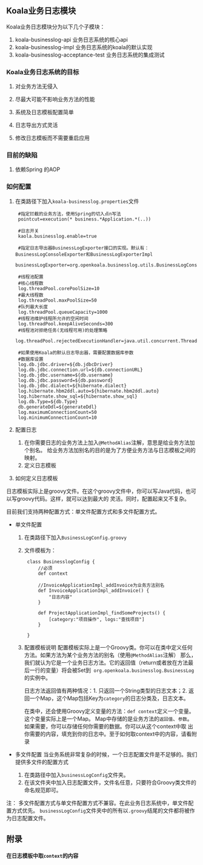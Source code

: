 Koala业务日志模块
----
Koala业务日志模块分为以下几个子模块：

1. koala-businesslog-api 业务日志系统的核心api
1. koala-businesslog-impl 业务日志系统的koala的默认实现
1. koala-businesslog-acceptance-test 业务日志系统的集成测试


### Koala业务日志系统的目标

1. 对业务方法无侵入

1. 尽最大可能不影响业务方法的性能

1. 系统及日志模板配置简单

1. 日志导出方式灵活

1. 修改日志模板而不需要重启应用


### 目前的缺陷

1. 依赖Spring 的AOP


### 如何配置

1. 在类路径下加入`koala-businesslog.properties`文件

        #指定拦截的业务方法，使用Spring的切入点n写法
        pointcut=execution(* business.*Application.*(..))

        #日志开关
        kaola.businesslog.enable=true

        #指定日志导出器BusinessLogExporter接口的实现。默认有：BusinessLogConsoleExporter和BusinessLogExporterImpl
        businessLogExporter=org.openkoala.businesslog.utils.BusinessLogConsoleExporter

        #线程池配置
        #核心线程数
        log.threadPool.corePoolSize=10
        #最大线程数
        log.threadPool.maxPoolSize=50
        #队列最大长度
        log.threadPool.queueCapacity=1000
        #线程池维护线程所允许的空闲时间
        log.threadPool.keepAliveSeconds=300
        #线程池对拒绝任务(无线程可用)的处理策略
        log.threadPool.rejectedExecutionHandler=java.util.concurrent.ThreadPoolExecutor$CallerRunsPolicy

        #如果使用Koala的默认日志导出器，需要配置数据库参数
        #数据库设置
        log.db.jdbc.driver=${db.jdbcDriver}
        log.db.jdbc.connection.url=${db.connectionURL}
        log.db.jdbc.username=${db.username}
        log.db.jdbc.password=${db.password}
        log.db.jdbc.dialect=${hibernate.dialect}
        log.hibernate.hbm2ddl.auto=${hibernate.hbm2ddl.auto}
        log.hibernate.show_sql=${hibernate.show_sql}
        log.db.Type=${db.Type}
        db.generateDdl=${generateDdl}
        log.maximumConnectionCount=50
        log.minimumConnectionCount=10



1. 配置日志

    1. 在你需要日志的业务方法上加入`@MethodAlias`注解，意思是给业务方法加个别名。
        给业务方法加别名的目的是为了方便业务方法与日志模板之间的映射。
    1. 定义日志模板


1. 如何定义日志模板

日志模板实际上是groovy文件。在这个groovy文件中，你可以写Java代码，也可以写groovy代码。这样，就可以达到最大的
灵活。同时，配置起来又不复杂。

目前我们支持两种配置方式：单文件配置方式和多文件配置方式。

* 单文件配置
    1. 在类路径下加入`BusinessLogConfig.groovy`
    1. 文件模板为：

            class BusinesslogConfig {
                //必须
                def context

                //InvoiceApplicationImpl_addInvoice为业务方法别名
                def InvoiceApplicationImpl_addInvoice() {
                    "日志内容"
                }

                def ProjectApplicationImpl_findSomeProjects() {
                    [category:"项目操作", logs:"查找项目"]
                }

            }

    1. 配置模板说明
        配置模板实际上是一个Groovy类。你可以在类中定义任何方法。如果方法为某个业务方法的别名（使用`@MethodAlias`注解）
        那么，我们就认为它是一个业务日志方法。它的返回值（return或者放在方法最后一行的变量）将会被Set到` org.openkoala.businesslog.BusinessLog`的实例中。

        日志方法返回值有两种情况：1. 只返回一个String类型的日志文本；2. 返回一个Map，这个Map包括Key为`category`的日志分类及，日志文本。

        在类中，还会使用Groovy定义变量的方法：`def context`定义一个变量。这个变量实际上是一个Map。
        Map中存储的是业务方法的`返回值`、`参数`。如果需要，你可以存储任何你需要的数据。你可以从这个context中取
        出你需要的内容，填充到你的日志中。至于如何取context中的内容，请看附录


* 多文件配置
当业务系统非常复杂的时候，一个日志配置文件是不足够的。我们提供多文件的配置方式

    1. 在类路径中加入`businessLogConfig`文件夹。
    1. 在该文件夹中加入日志配置文件，文件名任意，只要符合Groovy类文件的命名规范即可。

注： 多文件配置方式与单文件配置方式不兼容。在此业务日志系统中，单文件配置方式优先。
    `businessLogConfig`文件夹中的所有以`.groovy`结尾的文件都将被作为日志配置文件。





附录
---


#### 在日志模板中取`context`的内容





















